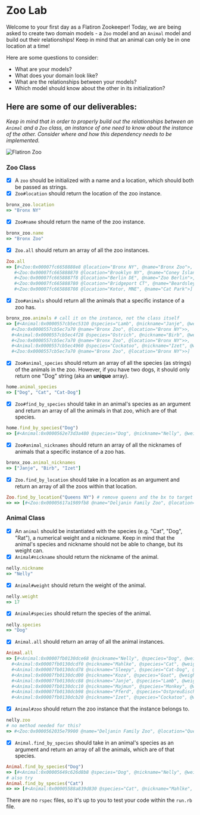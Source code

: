 # Zoo Lab

Welcome to your first day as a Flatiron Zookeeper!
Today, we are being asked to create two domain models - a `Zoo` model and an `Animal` model and build out their relationships! Keep in mind that an animal can only be in one location at a time!

Here are some questions to consider:

* What are your models?
* What does your domain look like?
* What are the relationships between your models?
* Which model should know about the other in its initialization?

## Here are some of our deliverables:

_Keep in mind that in order to properly build out the relationships between an `Animal` and a `Zoo` class, an instance of one need to know about the instance of the other. Consider where and how this dependency needs to be implemented._

![Flatiron Zoo](https://curriculum-content.s3.amazonaws.com/module-1/ruby-oo-relationships/flatiron-zoo-exercise/Image_124_ZooGraphic.png)

### Zoo Class
- [x] A `zoo` should be initialized with a name and a location, which should both be passed as strings.
- [x] `Zoo#location` should return the location of the zoo instance.
```ruby
bronx_zoo.location
=> "Bronx NY"
```
- [x] `Zoo#name` should return the name of the zoo instance.
```ruby
bronx_zoo.name
=> "Bronx Zoo"
```
- [x] `Zoo.all` should return an array of all the zoo instances.
```ruby
Zoo.all
=> [#<Zoo:0x00007fc6658888e8 @location="Bronx NY", @name="Bronx Zoo">,
   #<Zoo:0x00007fc665888870 @location="Brooklyn NY", @name="Coney Island NY Aquarium">,
   #<Zoo:0x00007fc6658887f8 @location="Berlin DE", @name="Zoo Berlin">,
   #<Zoo:0x00007fc665888780 @location="Bridgeport CT", @name="Beardsley Zoo">,
   #<Zoo:0x00007fc665888708 @location="Kotor, MNE", @name="Cat Park">]
```
- [x] `Zoo#animals` should return all the animals that a specific instance of a zoo has.
```ruby
bronx_zoo.animals # call it on the instance, not the class itself
=> [#<Animal:0x0000557cb5ec5310 @species="Lamb", @nickname="Janje", @weight=125, @zoo=
  #<Zoo:0x0000557cb5ec7a70 @name="Bronx Zoo", @location="Bronx NY">>,
  #<Animal:0x0000557cb5ec4f28 @species="Ostrich", @nickname="Birb", @weight=20, @zoo=
  #<Zoo:0x0000557cb5ec7a70 @name="Bronx Zoo", @location="Bronx NY">>,
  #<Animal:0x0000557cb5ec4960 @species="Cockatoo", @nickname="Izet", @weight=3, @zoo=
  #<Zoo:0x0000557cb5ec7a70 @name="Bronx Zoo", @location="Bronx NY">>]
```
- [x] `Zoo#animal_species` should return an array of all the species (as strings) of the animals in the zoo. However, if you have two dogs, it should only return one "Dog" string (aka an **unique** array).
```ruby
home.animal_species
=> ["Dog", "Cat", "Cat-Dog"]
```
- [x] `Zoo#find_by_species` should take in an animal's species as an argument and return an array of all the animals in that zoo, which are of that species.
```ruby
home.find_by_species("Dog")
=> [#<Animal:0x0000562e73d3a480 @species="Dog", @nickname="Nelly", @weight=17, @zoo=#<Zoo:0x0000562e73d3a4f8 @name="Deljanin Family Zoo", @location="Queens, NY">>]
```
- [x] `Zoo#animal_nicknames` should return an array of all the nicknames of animals that a specific instance of a zoo has.
```ruby
bronx_zoo.animal_nicknames
=> ["Janje", "Birb", "Izet"]
```
- [x] `Zoo.find_by_location` should take in a location as an argument and return an array of all the zoos within that location.
```ruby
Zoo.find_by_location("Queens NY") # remove queens and the bx to target
=> => [#<Zoo:0x00005617a1989fb8 @name="Deljanin Family Zoo", @location="Queens NY">]
```

### Animal Class
- [x] An `animal` should be instantiated with the species (e.g. "Cat", "Dog", "Rat"), a numerical weight and a nickname. Keep in mind that the animal's species and nickname should not be able to change, but its weight can.
- [x] `Animal#nickname` should return the nickname of the animal.
```ruby
nelly.nickname
=> "Nelly"
```
- [x] `Animal#weight` should return the weight of the animal.
```ruby
nelly.weight
=> 17
```
- [x] `Animal#species` should return the species of the animal.
```ruby
nelly.species
=> "Dog"
```
- [x] `Animal.all` should return an array of all the animal instances.
```ruby
Animal.all
=> [#<Animal:0x00007fb0130dce68 @nickname="Nelly", @species="Dog", @weight=17>,
  #<Animal:0x00007fb0130dcdf0 @nickname="Mahlke", @species="Cat", @weight=12>,
  #<Animal:0x00007fb0130dcd78 @nickname="Sleepy", @species="Cat-Dog", @weight=14>,
  #<Animal:0x00007fb0130dcd00 @nickname="Koza", @species="Goat", @weight=250>,
  #<Animal:0x00007fb0130dcc88 @nickname="Janje", @species="Lamb", @weight=125>,
  #<Animal:0x00007fb0130dcc10 @nickname="Majmun", @species="Monkey", @weight=20>,
  #<Animal:0x00007fb0130dcb98 @nickname="Pferd", @species="Ostpreußisches Warmblut", @weight=1000>,
  #<Animal:0x00007fb0130dcb20 @nickname="Izet", @species="Cockatoo", @weight=3>]
```
- [x] `Animal#zoo` should return the zoo instance that the instance belongs to.
```ruby
nelly.zoo
# no method needed for this?
=> #<Zoo:0x0000562035e79900 @name="Deljanin Family Zoo", @location="Queens NY">
```
- [x] `Animal.find_by_species` should take in an animal's species as an argument and return an array of all the animals, which are of that species.
```ruby
Animal.find_by_species("Dog")
=> [#<Animal:0x00005649c626d8b8 @species="Dog", @nickname="Nelly", @weight=17, @zoo=#<Zoo:0x00005649c626d930 @name="Deljanin Family Zoo", @location="Queens NY">>]
# also try
Animal.find_by_species("Cat")
=> => [#<Animal:0x00005588a839d830 @species="Cat", @nickname="Mahlke", @weight=12, @zoo=#<Zoo:0x00005588a839d920 @name="Deljanin Family Zoo", @location="Queens NY">>, #<Animal:0x00005588a839d740 @species="Cat", @nickname="Kiki", @weight=6, @zoo=#<Zoo:0x00005588a839d920 @name="Deljanin Family Zoo", @location="Queens NY">>]
```

There are no `rspec` files, so it's up to you to test your code within the `run.rb` file.
